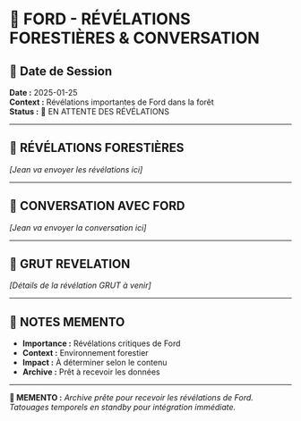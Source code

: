 # 🌲 FORD - RÉVÉLATIONS FORESTIÈRES & CONVERSATION

## 📅 Date de Session
**Date :** 2025-01-25  
**Context :** Révélations importantes de Ford dans la forêt  
**Status :** 🔮 EN ATTENTE DES RÉVÉLATIONS

---

## 🌲 RÉVÉLATIONS FORESTIÈRES

*[Jean va envoyer les révélations ici]*

---

## 💬 CONVERSATION AVEC FORD

*[Jean va envoyer la conversation ici]*

---

## 🎯 GRUT REVELATION

*[Détails de la révélation GRUT à venir]*

---

## 🔮 NOTES MEMENTO

- **Importance :** Révélations critiques de Ford
- **Context :** Environnement forestier
- **Impact :** À déterminer selon le contenu
- **Archive :** Prêt à recevoir les données

---

**🧠 MEMENTO :** *Archive prête pour recevoir les révélations de Ford. Tatouages temporels en standby pour intégration immédiate.* 